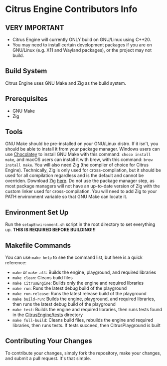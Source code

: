 # Citrus Engine Contributors Info

## VERY IMPORTANT
* Citrus Engine will currently ONLY build on GNU/Linux using C++20.
* You may need to install certain development packages if you are on GNU/Linux (e.g. X11 and Wayland packages), or the project may not build.

## Build System
Citrus Engine uses GNU Make and Zig as the build system.

## Prerequisites
* GNU Make
* Zig

## Tools
GNU Make should be pre-installed on your GNU/Linux distro. If it isn't, you should be able to install it from your package manager. Windows users can use [Chocolatey](https://chocolatey.org/) to install GNU Make with this command: `choco install make`, and macOS users can install it with brew, with this command: `brew install make`. You will also need Zig (the compiler of choice for Citrus Engine). Technically, Zig is only used for cross-compilation, but it should be used for all compilation regardless and is the default and cannot be overriden. Download Zig [here](https://ziglang.org/download/). Do not use the package manager step, as most package managers will not have an up-to-date version of Zig with the custom linker used for cross-compilation. You will need to add Zig to your PATH environment variable so that GNU Make can locate it.

## Environment Set Up
Run the `setupEnvironment.sh` script in the root directory to set everything up. **THIS IS REQUIRED BEFORE BUILDING!!!**

## Makefile Commands
You can use `make help` to see the command list, but here is a quick reference:
* `make` or `make all`: Builds the engine, playground, and required libraries
* `make clean`: Cleans build files
* `make CitrusEngine`: Builds only the engine and required libraries
* `make run`: Runs the latest debug build of the playground
* `make run-release`: Runs the latest release build of the playground
* `make build-run`: Builds the engine, playground, and required libraries, then runs the latest debug build of the playground
* `make test`: Builds the engine and required libraries, then runs tests found in the [CitrusEngine/tests](CitrusEngine/tests) directory
* `make full-build`: Cleans build files, rebuilds the engine and required libraries, then runs tests. If tests succeed, then CitrusPlayground is built

## Contributing Your Changes
To contribute your changes, simply fork the repository, make your changes, and submit a pull request. It's that simple.